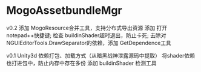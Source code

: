 # MogoAssetbundleMgr

v0.2
添加 MogoResource合并工具，支持分布式导出资源
添加 打开notepad++快捷键;
检查 buildinShader超时退出，防止卡死;
去除对NGUIEditorTools.DrawSeparator的依赖，添加 GetDependence工具

v0.1
Unity3d 依赖打包、加载方式（从暗黑战神泄露源码中提取）
将shader依赖也打进包中，防止内存中存在多份
添加 buildinShader 检测工具

